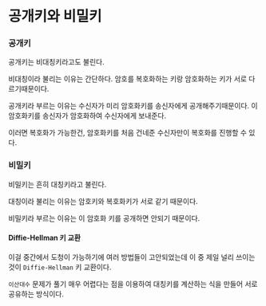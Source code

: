 # 공개키와 비밀키
### 공개키

공개키는 비대칭키라고도 불린다.

비대칭이라 불리는 이유는 간단하다.
암호를 복호화하는 키랑 암호화하는 키가 서로 다르기때문이다.

공개키라 부르는 이유는 수신자가 미리 암호화키를 송신자에게 공개해주기때문이다.
이 암호화키를 송신자가 암호화하여 수신자에게 보내준다.

이러면 복호화가 가능한건, 암호화키를 처음 건네준 수신자만이 복호화를 진행할 수 있다.

### 비밀키

비밀키는 흔히 대칭키라고 불린다.

대칭이라 불리는 이유는
암호키와 복호화키가 서로 같기 때문이다.

비밀키라 부르는 이유는 이 암호화 키를 공개하면 안되기 때문이다.

#### Diffie-Hellman 키 교환

이걸 중간에서 도청이 가능하기에 여러 방법들이 고안되었는데
이 중 제일 널리 쓰이는 것이 `Diffie-Hellman` 키 교환이다.

`이산대수` 문제가 풀기 매우 어렵다는 점을 이용하여
대칭키를 계산하는 식을 만들어 서로 공유하는 방식이다.






